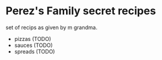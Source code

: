 # Perez's Family secret recipes

set of recips as given by m grandma.

- pizzas (TODO)
- sauces (TODO)
- spreads (TODO)
